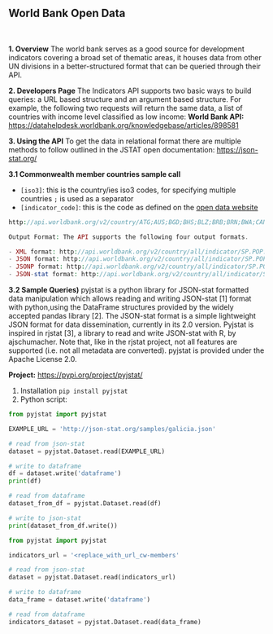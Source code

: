 ## World Bank Open Data
<br/>

**1. Overview**
The world bank serves as a good source for development indicators covering a broad set of thematic areas, it houses data from other UN divisions in a better-structured format that can be queried through their API.
<br/>

**2. Developers Page** 
The Indicators API supports two basic ways to build queries: a URL based structure and an argument based structure. For example, the following two requests will return the same data, a list of countries with income level classified as low income:
**World Bank API:** https://datahelpdesk.worldbank.org/knowledgebase/articles/898581
<br/>

**3. Using the API** 
To get the data in relational format there are multiple methods to follow outlined in the JSTAT open documentation: https://json-stat.org/

**3.1 Commonwealth member countries sample call**
- `[iso3]`: this is the country/ies iso3 codes, for specifying multiple countries `;` is used as a separator
- `[indicator_code]`: this is the code as defined on the <a href="https://data.worldbank.org/">open data website</a>

```php
http://api.worldbank.org/v2/country/ATG;AUS;BGD;BHS;BLZ;BRB;BRN;BWA;CAN;CMR;CYP;DMA;FJI;GBR;GHA;GMB;GRD;GUY;IND;JAM;KEN;KIR;KNA;LCA;LKA;LSO;MDV;MLT;MOZ;MUS;MWI;MYS;NAM;NGA;NRU;NZL;PAK;PNG;RWA;SGP;SLB;SLE;SWZ;SYC;TON;TTO;TUV;TZA;UGA;VCT;VUT;WSM;ZAF;ZMB;TGO;GAB/indicator/[indicator_code]?format=jsonstat
```
```php
Output Format: The API supports the following four output formats.

- XML format: http://api.worldbank.org/v2/country/all/indicator/SP.POP.TOTL?format=xml (paginated)
- JSON format: http://api.worldbank.org/v2/country/all/indicator/SP.POP.TOTL?format=json (paginated)
- JSONP format: http://api.worldbank.org/v2/country/all/indicator/SP.POP.TOTL?format=jsonP&prefix=Getdata (invalid response) Note: For JSONP format, prefix parameters must be specified.
- JSON-stat format: http://api.worldbank.org/v2/country/all/indicator/SP.POP.TOTL?format=jsonstat (usable - not paginated)
```

**3.2 Sample Queries)**
pyjstat is a python library for JSON-stat formatted data manipulation which allows reading and writing JSON-stat [1] format with python,using the DataFrame structures provided by the widely accepted pandas library [2]. The JSON-stat format is a simple lightweight JSON format for data dissemination, currently in its 2.0 version. Pyjstat is inspired in rjstat [3], a library to read and write JSON-stat with R, by ajschumacher. Note that, like in the rjstat project, not all features are supported (i.e. not all metadata are converted). pyjstat is provided under the Apache License 2.0.

**Project:** https://pypi.org/project/pyjstat/
1. Installation `pip install pyjstat`
2. Python script:
```python
from pyjstat import pyjstat

EXAMPLE_URL = 'http://json-stat.org/samples/galicia.json'

# read from json-stat
dataset = pyjstat.Dataset.read(EXAMPLE_URL)

# write to dataframe
df = dataset.write('dataframe')
print(df)

# read from dataframe
dataset_from_df = pyjstat.Dataset.read(df)

# write to json-stat
print(dataset_from_df.write())

from pyjstat import pyjstat

indicators_url = '<replace_with_url_cw-members'

# read from json-stat
dataset = pyjstat.Dataset.read(indicators_url)

# write to dataframe
data_frame = dataset.write('dataframe')

# read from dataframe
indicators_dataset = pyjstat.Dataset.read(data_frame)
```









